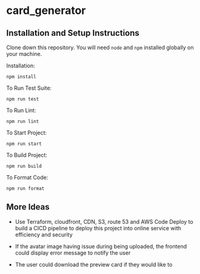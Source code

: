 # card_generator

## Installation and Setup Instructions

Clone down this repository. You will need `node` and `npm` installed globally on your machine.

Installation:

`npm install`

To Run Test Suite:

`npm run test`

To Run Lint:

`npm run lint`

To Start Project:

`npm run start`

To Build Project:

`npm run build`

To Format Code:

`npm run format`

## More Ideas

- Use Terraform, cloudfront, CDN, S3, route 53 and AWS Code Deploy to build a CICD pipeline to deploy this project into online service with efficiency and security

- If the avatar image having issue during being uploaded, the frontend could display error message to notify the user

- The user could download the preview card if they would like to
